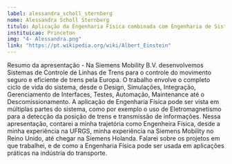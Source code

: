 ```yaml
---
label: alessandra_scholl_sternberg
nome: Alessandra Scholl Sternberg
titulo: Aplicação da Engenharia Física combinada com Engenharia de Sistemas para Desenvolvimento de Sistemas de Controle para Linhas de Trens
instituicao: Princeton
img: "4- Alessandra.png"
link: "https://pt.wikipedia.org/wiki/Albert_Einstein"
---
```


Resumo da apresentação - Na Siemens Mobility B.V. desenvolvemos Sistemas de Controle de Linhas de Trens para o controle do movimento seguro e eficiente de trens pela Europa. 
O trabalho envolve o completo ciclo de vida do sistema, desde o Design, Simulações, Integração, Gerenciamento de Interfaces, Testes, Automação, Maintenance até o 
Descomissionamento. A aplicação de Engenharia Física pode ser vista em múltiplas partes do sistema, como por exemplo o uso de Eletromagnetismo para a detecção da posição de 
trens e transmissão de informações. Nessa apresentação, contarei a minha trajetória como Engenheira Física, desde a minha experiência na UFRGS, minha experiência na Siemens 
Mobility no Reino Unido, até chegar na Siemens Holanda. Falarei sobre os projetos em que trabalhei, e de como a Engenharia Física pode ser usada em aplicações práticas na 
indústria do transporte.
